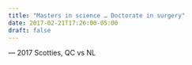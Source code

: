 ```yaml
---
title: "Masters in science … Doctorate in surgery"
date: 2017-02-21T17:26:00-05:00
draft: false
---
```

— 2017 Scotties, QC vs NL